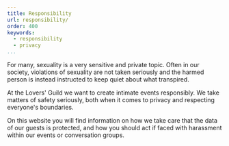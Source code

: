 ```yaml
---
title: Responsibility
url: responsibility/
order: 400
keywords:
  - responsibility
  - privacy
...
```


For many, sexuality is a very sensitive and private topic.
Often in our society, violations of sexuality are not taken seriously and the harmed person is instead instructed to keep quiet about what transpired.

At the Lovers' Guild we want to create intimate events responsibly.
We take matters of safety seriously, both when it comes to privacy and respecting everyone's boundaries.

On this website you will find information on how we take care that the data of our guests is protected, and how you should act if faced with harassment within our events or conversation groups.
